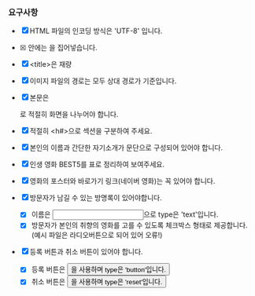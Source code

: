 ### 요구사항
* [x] HTML 파일의 인코딩 방식은 'UTF-8' 입니다.
* [x] <head> 안에는 <meta charset="utf-8">을 집어넣습니다.
* [x] \<title>은 재량
* [x] 이미지 파일의 경로는 모두 상대 경로가 기준입니다.
* [x] 본문은 <div>로 적절히 화면을 나누어야 합니다.
* [x] 적절히 <h#>으로 섹션을 구분하여 주세요.

* [x] 본인의 이름과 간단한 자기소개가 문단으로 구성되어 있어야 합니다.
* [x] 인생 영화 BEST5를 표로 정리하여 보여주세요.
* [x] 영화의 포스터와 바로가기 링크(네이버 영화)는 꼭 있어야 합니다.

* [x] 방문자가 남길 수 있는 방명록이 있어야합니다.
  * [x] 이름은 <input>으로 type은 'text'입니다.
  * [x] 방문자가 본인의 취향의 영화를 고를 수 있도록 체크박스 형태로 제공합니다. (예시 파일은 라디오버튼으로 되어 있어 오류!)
* [x] 등록 버튼과 취소 버튼이 있어야 합니다.
  * [x] 등록 버튼은 <button>을 사용하며 type은 'button'입니다.
  * [x] 취소 버튼은 <button>을 사용하며 type은 'reset'입니다.